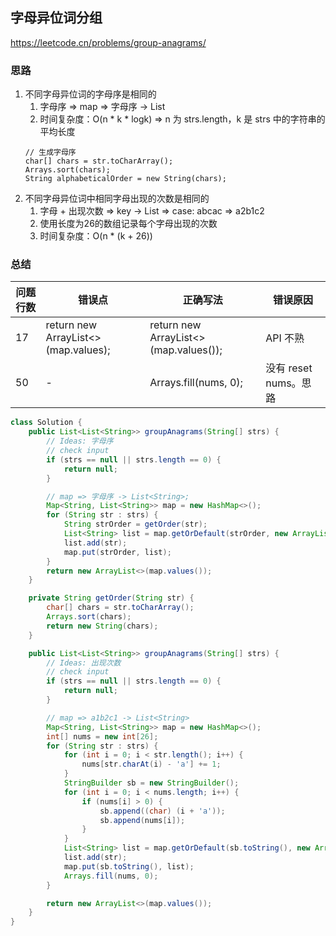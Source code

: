 ## 字母异位词分组

<https://leetcode.cn/problems/group-anagrams/>

### 思路

1. 不同字母异位词的字母序是相同的
    1. 字母序 => map => 字母序 -> List<word>
    2. 时间复杂度：O(n * k * logk) => n 为 strs.length，k 是 strs 中的字符串的平均长度
      ```
      // 生成字母序
      char[] chars = str.toCharArray();
      Arrays.sort(chars);
      String alphabeticalOrder = new String(chars);
      ```
2. 不同字母异位词中相同字母出现的次数是相同的
    1. 字母 + 出现次数 => key -> List<Word> => case: abcac => a2b1c2
    2. 使用长度为26的数组记录每个字母出现的次数
    3. 时间复杂度：O(n * (k + 26))

### 总结

| 问题行数 | 错误点                                 | 正确写法                                  | 错误原因             |
|------|-------------------------------------|---------------------------------------|------------------|
| 17   | return new ArrayList<>(map.values); | return new ArrayList<>(map.values()); | API 不熟           |
| 50   | -                                   | Arrays.fill(nums, 0);                 | 没有 reset nums。思路 |

```java
class Solution {
    public List<List<String>> groupAnagrams(String[] strs) {
        // Ideas: 字母序
        // check input
        if (strs == null || strs.length == 0) {
            return null;
        }

        // map => 字母序 -> List<String>;
        Map<String, List<String>> map = new HashMap<>();
        for (String str : strs) {
            String strOrder = getOrder(str);
            List<String> list = map.getOrDefault(strOrder, new ArrayList<>());
            list.add(str);
            map.put(strOrder, list);
        }
        return new ArrayList<>(map.values());
    }

    private String getOrder(String str) {
        char[] chars = str.toCharArray();
        Arrays.sort(chars);
        return new String(chars);
    }

    public List<List<String>> groupAnagrams(String[] strs) {
        // Ideas: 出现次数
        // check input
        if (strs == null || strs.length == 0) {
            return null;
        }

        // map => a1b2c1 -> List<String>
        Map<String, List<String>> map = new HashMap<>();
        int[] nums = new int[26];
        for (String str : strs) {
            for (int i = 0; i < str.length(); i++) {
                nums[str.charAt(i) - 'a'] += 1;
            }
            StringBuilder sb = new StringBuilder();
            for (int i = 0; i < nums.length; i++) {
                if (nums[i] > 0) {
                    sb.append((char) (i + 'a'));
                    sb.append(nums[i]);
                }
            }
            List<String> list = map.getOrDefault(sb.toString(), new ArrayList<>());
            list.add(str);
            map.put(sb.toString(), list);
            Arrays.fill(nums, 0);
        }

        return new ArrayList<>(map.values());
    }
}
```
